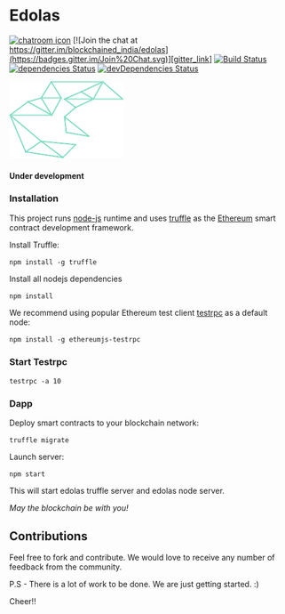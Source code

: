 # Edolas


[![chatroom icon](https://patrolavia.github.io/telegram-badge/chat.png)][5] [![Join the chat at https://gitter.im/blockchained_india/edolas](https://badges.gitter.im/Join%20Chat.svg)][gitter_link] [![Build Status](https://travis-ci.org/blockchainedindia/edolas.svg?branch=master)](https://travis-ci.org/blockchainedindia/edolas) [![dependencies Status](https://david-dm.org/blockchainedindia/edolas/status.svg)](https://david-dm.org/blockchainedindia/edolas) [![devDependencies Status](https://david-dm.org/blockchainedindia/edolas/dev-status.svg)](https://david-dm.org/blockchainedindia/edolas?type=dev)

![Edolas][logo]

#### Under development

### Installation
This project runs [node-js][1] runtime and uses [truffle][2] as the [Ethereum][3] smart contract development framework.

Install Truffle:

    npm install -g truffle

Install all nodejs dependencies

    npm install

We recommend using popular Ethereum test client [testrpc][4] as a default node:

    npm install -g ethereumjs-testrpc

### Start Testrpc

    testrpc -a 10

### Dapp

Deploy smart contracts to your blockchain network:

    truffle migrate

Launch server:

    npm start

This will start edolas truffle server and edolas node server.

_May the blockchain be with you!_


## Contributions

Feel free to fork and contribute. We would love to receive any number of feedback from the community.

P.S - There is a lot of work to be done. We are just getting started. :)

Cheer!!


[1]: https://github.com/nodejs/node
[2]: https://github.com/trufflesuite/truffle
[3]: https://www.ethereum.org
[4]: https://github.com/ethereumjs/testrpc
[logo]: https://github.com/blockchainedindia/edolas/raw/master/app/img/edloas.png "Edolas"
[5]: https://t.me/blockchainedindia
[gitter_link]: https://gitter.im/blockchained_india/edolas
